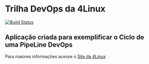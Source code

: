 # Trilha DevOps da 4Linux

<!-- Altere a Flag abaixo com sua URL do Travis -->
[![Build Status](https://travis-ci.org/menezespedro92/DevOpsLab-HelloWorld.svg?branch=master)](https://travis-ci.org/menezespedro92/DevOpsLab-HelloWorld)


## Aplicação criada para exemplificar o Ciclo de uma PipeLine DevOps


Para maiores informações acesse o [Site da 4Linux](https://www.4linux.com.br/cursos/devops)
